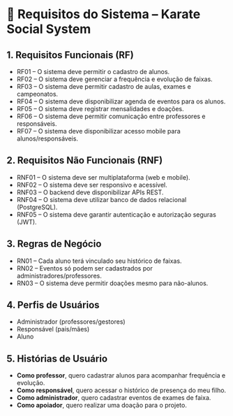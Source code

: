 # 📌 Requisitos do Sistema – Karate Social System

## 1. Requisitos Funcionais (RF)
- RF01 – O sistema deve permitir o cadastro de alunos.  
- RF02 – O sistema deve gerenciar a frequência e evolução de faixas.  
- RF03 – O sistema deve permitir cadastro de aulas, exames e campeonatos.  
- RF04 – O sistema deve disponibilizar agenda de eventos para os alunos.  
- RF05 – O sistema deve registrar mensalidades e doações.  
- RF06 – O sistema deve permitir comunicação entre professores e responsáveis.  
- RF07 – O sistema deve disponibilizar acesso mobile para alunos/responsáveis.  

## 2. Requisitos Não Funcionais (RNF)
- RNF01 – O sistema deve ser multiplataforma (web e mobile).  
- RNF02 – O sistema deve ser responsivo e acessível.  
- RNF03 – O backend deve disponibilizar APIs REST.  
- RNF04 – O sistema deve utilizar banco de dados relacional (PostgreSQL).  
- RNF05 – O sistema deve garantir autenticação e autorização seguras (JWT).  

## 3. Regras de Negócio
- RN01 – Cada aluno terá vinculado seu histórico de faixas.  
- RN02 – Eventos só podem ser cadastrados por administradores/professores.  
- RN03 – O sistema deve permitir doações mesmo para não-alunos.  

## 4. Perfis de Usuários
- Administrador (professores/gestores)  
- Responsável (pais/mães)  
- Aluno  

## 5. Histórias de Usuário
- **Como professor**, quero cadastrar alunos para acompanhar frequência e evolução.  
- **Como responsável**, quero acessar o histórico de presença do meu filho.  
- **Como administrador**, quero cadastrar eventos de exames de faixa.  
- **Como apoiador**, quero realizar uma doação para o projeto.
